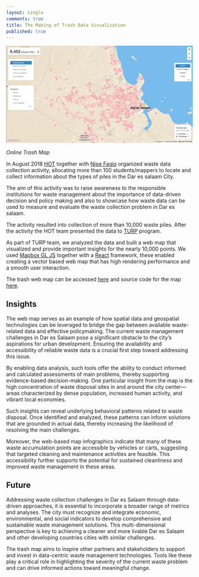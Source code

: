 ```yaml
---
layout: single
comments: true
title: The Making of Trash Data Visualization
published: true
---
```


![](https://raw.githubusercontent.com/samweli/jekyll-now/master/images/trash_map.png)

_Online Trash Map_

In August 2018 [HOT](https://www.hotosm.org) together with [Nipe Fagio](http://nipefagio.co.tz) organized waste data collection activity, allocating more than 
100 students/mappers to locate and collect information about the types of piles in the Dar es salaam City.

The aim of this activity was to raise awareness to the responsible institutions for waste management about the importance 
of data-driven decision and policy making and also to showcase how waste data can be used to measure and evaluate the 
waste collection problem in Dar es salaam.

The activity resulted into collection of more than 10,000 waste piles. After the activity the HOT team presented the 
data to  [TURP](https://www.worldbank.org/en/programs/tanzania-urban-resilience-program) program.

As part of TURP team, we analyzed the data and built a web map that visualized and provide important insights for the 
nearly 10,000 points. We used [Mapbox GL JS](https://docs.mapbox.com/mapbox-gl-js/api/) together with a [React](https://reactjs.org/) framework, these enabled creating a 
vector based web map that has high rendering performance and a smooth user interaction.

The trash web map can be accessed [here](http://dar-trash-viz.netlify.app) and source code for the map [here](https://github.com/ResilientDar/dar-trash-viz/).

## Insights

The web map serves as an example of how spatial data and geospatial technologies can be leveraged to bridge the 
gap between available waste-related data and effective policymaking. The current waste management challenges in Dar es Salaam
pose a significant obstacle to the city’s aspirations for urban development. Ensuring the availability and accessibility of 
reliable waste data is a crucial first step toward addressing this issue.

By enabling data analysis, such tools offer the ability to conduct informed and calculated assessments of main problems, 
thereby supporting evidence-based decision-making. One particular insight from the map is the 
high concentration of waste disposal sites in and around the city center—areas characterized by dense population,
increased human activity, and vibrant local economies.

Such insights can reveal underlying behavioral patterns related to waste disposal. Once identified and analyzed,
these patterns can inform solutions that are grounded in actual data, thereby increasing the likelihood of resolving
the main challenges.

Moreover, the web-based map infographics indicate that many of these waste accumulation points are accessible 
by vehicles or carts, suggesting that targeted cleaning and maintenance activities are feasible. 
This accessibility further supports the potential for sustained cleanliness and improved waste management 
in these areas.


## Future

Addressing waste collection challenges in Dar es Salaam through data-driven approaches, it is essential
to incorporate a broader range of metrics and analyses. The city must recognize and integrate economic, environmental,
and social indicators to develop comprehensive and sustainable waste management solutions. This multi-dimensional 
perspective is key to achieving a cleaner and more livable Dar es Salaam and other developing countries cities with
similar challenges.

The trash map aims to inspire other partners and stakeholders to support and invest in data-centric waste management 
technologies. Tools like these play a critical role in highlighting the severity of the current waste problem and 
can drive informed actions toward meaningful change.
